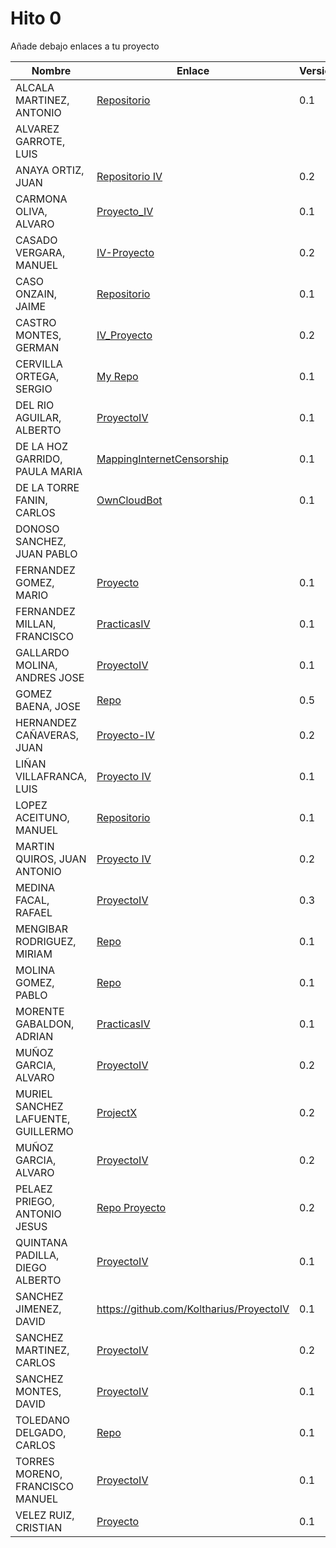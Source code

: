 # Hito 0

Añade debajo enlaces a tu proyecto

| Nombre | Enlace | Versión |
|--------|--------|---------|
| ALCALA MARTINEZ, ANTONIO | [Repositorio](https://github.com/AntonioAlcM/ProyectoIV17-18) | 0.1 |
| ALVAREZ GARROTE, LUIS | | |
| ANAYA ORTIZ, JUAN|[Repositorio IV](https://github.com/JaoChaos/IV1718) | 0.2 |
| CARMONA OLIVA, ALVARO|[Proyecto_IV](https://github.com/alvarocarmona6/ProyectoIV) |0.1 |
| CASADO VERGARA, MANUEL| [IV-Proyecto](https://github.com/cvlolo/IV-Proyecto) | 0.2 |
| CASO ONZAIN, JAIME| [Repositorio](https://github.com/jimcase/IV-17-18-Proyectos) | 0.1 |
| CASTRO MONTES, GERMAN|[IV_Proyecto](https://github.com/patamimbre/IV_Proyecto) | 0.2 |
| CERVILLA ORTEGA, SERGIO| [My Repo](https://github.com/Cerv1/IV-Project) | 0.1 |
| DEL RIO AGUILAR, ALBERTO|[ProyectoIV](https://github.com/berbus/proyectoIV) | 0.1 |
| DE LA HOZ GARRIDO, PAULA MARIA|[MappingInternetCensorship](https://github.com/terceranexus6/MappingInternetCensorship) | 0.1 |
| DE LA TORRE FANIN, CARLOS| [OwnCloudBot](https://github.com/elsudano/OwncloudBot) | 0.1 |
| DONOSO SANCHEZ, JUAN PABLO| | |
| FERNANDEZ GOMEZ, MARIO|[Proyecto](https://github.com/mariofg92/ivmario) | 0.1 |
| FERNANDEZ MILLAN, FRANCISCO|[PracticasIV](https://github.com/franfermi/Infraestructura-Virtual_IV) | 0.1 |
| GALLARDO MOLINA, ANDRES JOSE|[ProyectoIV](https://github.com/Maverick94/IV_Proyecto)| 0.1 |
| GOMEZ BAENA, JOSE|[Repo](https://github.com/josegob/IV-1718-Proyectos) |0.5|
| HERNANDEZ CAÑAVERAS, JUAN|[Proyecto-IV](https://github.com/MagicJHC10/Proyecto-IV) |0.2 |
| LIÑAN VILLAFRANCA, LUIS|[Proyecto IV](https://github.com/lulivi/bot-calendario-telegram)|0.1|
| LOPEZ ACEITUNO, MANUEL| [Repositorio](https://github.com/manuellopez92/ProyectoIV) | 0.1 |
| MARTIN QUIROS, JUAN ANTONIO|[Proyecto IV](https://github.com/marquirj/ProyectoSkull) |0.2 |
| MEDINA FACAL, RAFAEL| [ProyectoIV](https://github.com/Medfac9/Proyecto_IV)| 0.3 |
| MENGIBAR RODRIGUEZ, MIRIAM| [Repo](https://github.com/mirismr/proyectoIV17-18) | 0.1 |
| MOLINA GOMEZ, PABLO| [Repo](https://github.com/pmolinag/proyecto) | 0.1 |
| MORENTE GABALDON, ADRIAN| [PracticasIV](https://github.com/adrianmorente/PracticasIV) | 0.1 |
| MUÑOZ GARCIA, ALVARO|[ProyectoIV](https://github.com/alvaromgs/proyectoIV-1718)|0.2|
| MURIEL SANCHEZ LAFUENTE, GUILLERMO| [ProjectX](https://github.com/guillesiesta/ProjectX) | 0.2 |
| MUÑOZ GARCIA, ALVARO|[ProyectoIV](https://github.com/alvaromgs/proyectoIV-1718)|0.2|
| PELAEZ PRIEGO, ANTONIO JESUS|[Repo Proyecto](https://github.com/ajpelaez/IV-Proyecto)| 0.2 |
| QUINTANA PADILLA, DIEGO ALBERTO|[ProyectoIV](https://github.com/dialpa/IV-Proyecto)|0.1|
| SANCHEZ JIMENEZ, DAVID| https://github.com/Koltharius/ProyectoIV | 0.1 |
| SANCHEZ MARTINEZ, CARLOS | [ProyectoIV](https://github.com/CharlySM/Proyecto-IV) | 0.2 |
| SANCHEZ MONTES, DAVID| [ProyectoIV](https://github.com/Anixo/ProyectoIV) | 0.1 |
| TOLEDANO DELGADO, CARLOS|[Repo](https://github.com/carlillostole/proyectoIV17-18) | 0.1 |
| TORRES MORENO, FRANCISCO MANUEL| [ProyectoIV](https://github.com/pctmoreno/Proyecto-IV-17-18) |0.1|
| VELEZ RUIZ, CRISTIAN| [Proyecto](https://github.com/ainokila/ProyectoIV) | 0.1|


